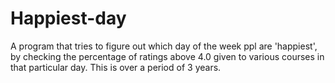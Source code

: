 # Happiest-day
A program that tries to figure out which day of the week ppl are 'happiest', by checking the percentage of ratings above 4.0 given to various courses in that particular day. This is over a period of 3 years. 
